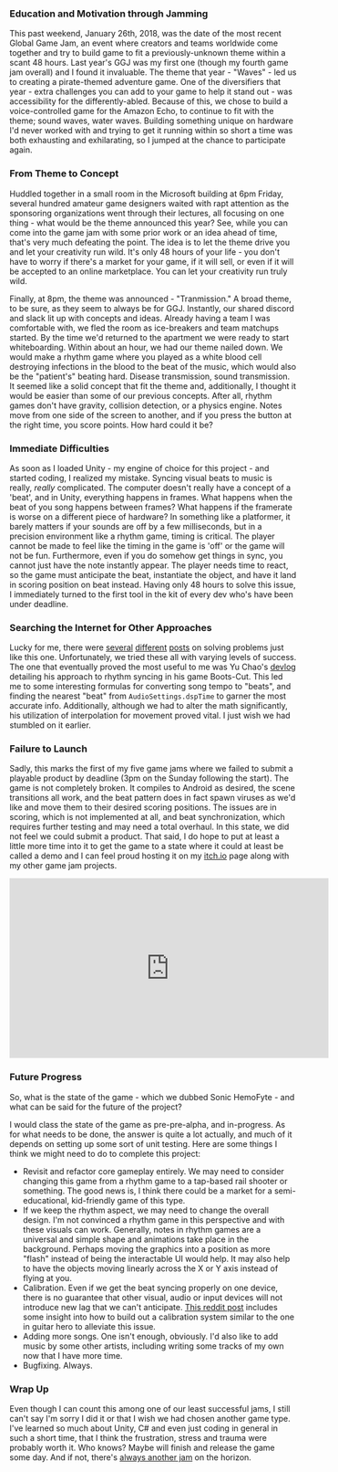 ### Education and Motivation through Jamming

This past weekend, January 26th, 2018, was the date of the most recent Global Game Jam, an event where creators and teams worldwide come together and try to build game to fit a previously-unknown theme within a scant 48 hours. Last year's GGJ was my first one (though my fourth game jam overall) and I found it invaluable. The theme that year - "Waves" - led us to creating a pirate-themed adventure game. One of the diversifiers that year - extra challenges you can add to your game to help it stand out - was accessibility for the differently-abled. Because of this, we chose to build a voice-controlled game for the Amazon Echo, to continue to fit with the theme; sound waves, water waves. Building something unique on hardware I'd never worked with and trying to get it running within so short a time was both exhausting and exhilarating, so I jumped at the chance to participate again.

### From Theme to Concept

Huddled together in a small room in the Microsoft building at 6pm Friday, several hundred amateur game designers waited with rapt attention as the sponsoring organizations went through their lectures, all focusing on one thing - what would be the theme announced this year? See, while you can come into the game jam with some prior work or an idea ahead of time, that's very much defeating the point. The idea is to let the theme drive you and let your creativity run wild. It's only 48 hours of your life - you don't have to worry if there's a market for your game, if it will sell, or even if it will be accepted to an online marketplace. You can let your creativity run truly wild.

Finally, at 8pm, the theme was announced - "Tranmission." A broad theme, to be sure, as they seem to always be for GGJ. Instantly, our shared discord and slack lit up with concepts and ideas. Already having a team I was comfortable with, we fled the room as ice-breakers and team matchups started. By the time we'd returned to the apartment we were ready to start whiteboarding. Within about an hour, we had our theme nailed down. We would make a rhythm game where you played as a white blood cell destroying infections in the blood to the beat of the music, which would also be the "patient's" beating hard. Disease transmission, sound transmission. It seemed like a solid concept that fit the theme and, additionally, I thought it would be easier than some of our previous concepts. After all, rhythm games don't have gravity, collision detection, or a physics engine. Notes move from one side of the screen to another, and if you press the button at the right time, you score points. How hard could it be?

### Immediate Difficulties

As soon as I loaded Unity - my engine of choice for this project - and started coding, I realized my mistake. Syncing visual beats to music is really, *really* complicated. The computer doesn't really have a concept of a 'beat', and in Unity, everything happens in frames. What happens when the beat of you song happens between frames? What happens if the framerate is worse on a different piece of hardware? In something like a platformer, it barely matters if your sounds are off by a few milliseconds, but in a precision environment like a rhythm game, timing is critical. The player cannot be made to feel like the timing in the game is 'off' or the game will not be fun. Furthermore, even if you do somehow get things in sync, you cannot just have the note instantly appear. The player needs time to react, so the game must anticipate the beat, instantiate the object, and have it land in scoring position on beat instead. Having only 48 hours to solve this issue, I immediately turned to the first tool in the kit of every dev who's have been under deadline.

### Searching the Internet for Other Approaches

Lucky for me, there were [several](https://youtu.be/kyp3Ks5a6to) [different](http://ludumdare.com/compo/2014/09/09/an-ld48-rhythm-game-part-2/) [posts](http://blog.phantombadger.com/2016/05/23/how-to-create-unity-rhythm-game-part-1-parsing-the-sm-file/) on solving problems just like this one. Unfortunately, we tried these all with varying levels of success. The one that eventually proved the most useful to me was Yu Chao's [devlog](https://www.gamasutra.com/blogs/YuChao/20170316/293814/Music_Syncing_in_Rhythm_Games.php) detailing his approach to rhythm syncing in his game Boots-Cut. This led me to some interesting formulas for converting song tempo to "beats", and finding the nearest "beat" from `AudioSettings.dspTime` to garner the most accurate info. Additionally, although we had to alter the math significantly, his utilization of interpolation for movement proved vital. I just wish we had stumbled on it earlier.

### Failure to Launch

Sadly, this marks the first of my five game jams where we failed to submit a playable product by deadline (3pm on the Sunday following the start). The game is not completely broken. It compiles to Android as desired, the scene transitions all work, and the beat pattern does in fact spawn viruses as we'd like and move them to their desired scoring positions. The issues are in scoring, which is not implemented at all, and beat synchronization, which requires further testing and may need a total overhaul. In this state, we did not feel we could submit a product. That said, I do hope to put at least a little more time into it to get the game to a state where it could at least be called a demo and I can feel proud hosting it on my [itch.io](https://atmajr.itch.io/) page along with my other game jam projects.

<iframe width="560" height="315" src="https://www.youtube.com/embed/krCCl6Qnx9E" frameborder="0" allow="autoplay; encrypted-media" allowfullscreen></iframe>

### Future Progress

So, what is the state of the game - which we dubbed Sonic HemoFyte - and what can be said for the future of the project?

I would class the state of the game as pre-pre-alpha, and in-progress. As for what needs to be done, the answer is quite a lot actually, and much of it depends on setting up some sort of unit testing. Here are some things I think we might need to do to complete this project:

- Revisit and refactor core gameplay entirely. We may need to consider changing this game from a rhythm game to a tap-based rail shooter or something. The good news is, I think there could be a market for a semi-educational, kid-friendly game of this type.
- If we keep the rhythm aspect, we may need to change the overall design. I'm not convinced a rhythm game in this perspective and with these visuals can work. Generally, notes in rhythm games are a universal and simple shape and animations take place in the background. Perhaps moving the graphics into a position as more "flash" instead of being the interactable UI would help. It may also help to have the objects moving linearly across the X or Y axis instead of flying at you.
- Calibration. Even if we get the beat syncing properly on one device, there is no guarantee that other visual, audio or input devices will not introduce new lag that we can't anticipate. [This reddit post](https://www.reddit.com/r/gamedev/comments/13y26t/how_do_rhythm_games_stay_in_sync_with_the_music/) includes some insight into how to build out a calibration system similar to the one in guitar hero to alleviate this issue.
- Adding more songs. One isn't enough, obviously. I'd also like to add music by some other artists, including writing some tracks of my own now that I have more time.
- Bugfixing. Always.

### Wrap Up

Even though I can count this among one of our least successful jams, I still can't say I'm sorry I did it or that I wish we had chosen another game type. I've learned so much about Unity, C# and even just coding in general in such a short time, that I think the frustration, stress and trauma were probably worth it. Who knows? Maybe will finish and release the game some day. And if not, there's [always another jam](https://itch.io/jams) on the horizon.

